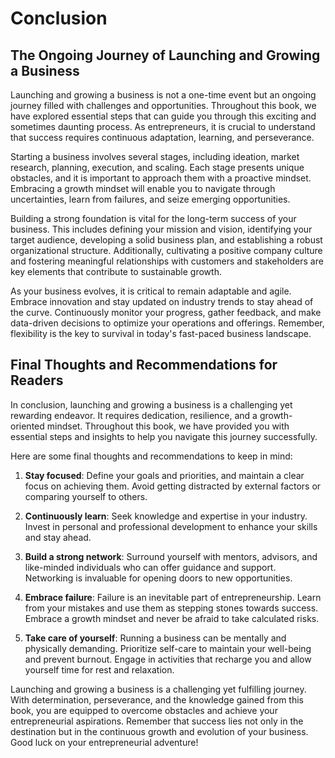 Conclusion
==========

The Ongoing Journey of Launching and Growing a Business
-------------------------------------------------------

Launching and growing a business is not a one-time event but an ongoing journey filled with challenges and opportunities. Throughout this book, we have explored essential steps that can guide you through this exciting and sometimes daunting process. As entrepreneurs, it is crucial to understand that success requires continuous adaptation, learning, and perseverance.

Starting a business involves several stages, including ideation, market research, planning, execution, and scaling. Each stage presents unique obstacles, and it is important to approach them with a proactive mindset. Embracing a growth mindset will enable you to navigate through uncertainties, learn from failures, and seize emerging opportunities.

Building a strong foundation is vital for the long-term success of your business. This includes defining your mission and vision, identifying your target audience, developing a solid business plan, and establishing a robust organizational structure. Additionally, cultivating a positive company culture and fostering meaningful relationships with customers and stakeholders are key elements that contribute to sustainable growth.

As your business evolves, it is critical to remain adaptable and agile. Embrace innovation and stay updated on industry trends to stay ahead of the curve. Continuously monitor your progress, gather feedback, and make data-driven decisions to optimize your operations and offerings. Remember, flexibility is the key to survival in today's fast-paced business landscape.

Final Thoughts and Recommendations for Readers
----------------------------------------------

In conclusion, launching and growing a business is a challenging yet rewarding endeavor. It requires dedication, resilience, and a growth-oriented mindset. Throughout this book, we have provided you with essential steps and insights to help you navigate this journey successfully.

Here are some final thoughts and recommendations to keep in mind:

1. **Stay focused**: Define your goals and priorities, and maintain a clear focus on achieving them. Avoid getting distracted by external factors or comparing yourself to others.

2. **Continuously learn**: Seek knowledge and expertise in your industry. Invest in personal and professional development to enhance your skills and stay ahead.

3. **Build a strong network**: Surround yourself with mentors, advisors, and like-minded individuals who can offer guidance and support. Networking is invaluable for opening doors to new opportunities.

4. **Embrace failure**: Failure is an inevitable part of entrepreneurship. Learn from your mistakes and use them as stepping stones towards success. Embrace a growth mindset and never be afraid to take calculated risks.

5. **Take care of yourself**: Running a business can be mentally and physically demanding. Prioritize self-care to maintain your well-being and prevent burnout. Engage in activities that recharge you and allow yourself time for rest and relaxation.

Launching and growing a business is a challenging yet fulfilling journey. With determination, perseverance, and the knowledge gained from this book, you are equipped to overcome obstacles and achieve your entrepreneurial aspirations. Remember that success lies not only in the destination but in the continuous growth and evolution of your business. Good luck on your entrepreneurial adventure!
